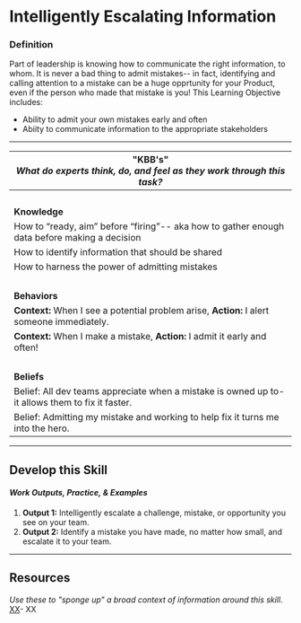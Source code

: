 # Intelligently Escalating Information

### Definition
Part of leadership is knowing how to communicate the right information, to whom. It is never a bad thing to admit mistakes-- in fact, identifying and calling attention to a mistake can be a huge opprtunity for your Product, even if the person who made that mistake is you! This Learning Objective includes: 
  - Ability to admit your own mistakes early and often
  - Abiity to communicate information to the appropriate stakeholders

---- 

| **"KBB's"** <br> _What do experts think, do, and feel as they work through this task?_|
|----------|
| </br>| 
| **Knowledge**	| 
| How to “ready, aim” before “firing”-- aka how to gather enough data before making a decision | 
| How to identify information that should be shared | 
| How to harness the power of admitting mistakes | 
| </br>| 
| **Behaviors** |
| **Context:** When I see a potential problem arise, **Action:** I alert someone immediately. |
| **Context:** When I make a mistake, **Action:** I admit it early and often! |
| </br>| 
| **Beliefs** | 
| Belief: All dev teams appreciate when a mistake is owned up to- it allows them to fix it faster. | 
| Belief: Admitting my mistake and working to help fix it turns me into the hero. | 

-----

## Develop this Skill
#### *Work Outputs, Practice, & Examples*

1. **Output 1:** Intelligently escalate a challenge, mistake, or opportunity you see on your team. 
2. **Output 2:** Identify a mistake you have made, no matter how small, and escalate it to your team. 

----

## Resources 
*Use these to "sponge up" a broad context of information around this skill.*
[XX](XX)- XX
